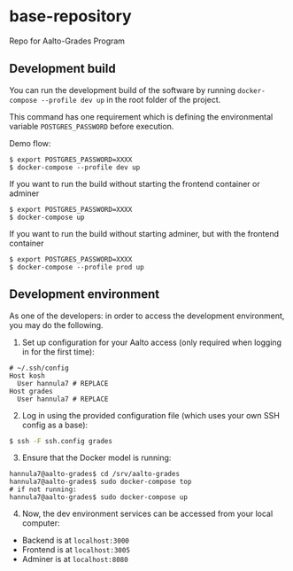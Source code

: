 <!--
SPDX-FileCopyrightText: 2022 The Aalto Grades Developers

SPDX-License-Identifier: MIT
-->

# base-repository
Repo for Aalto-Grades Program

## Development build

You can run the development build of the software by running `docker-compose --profile dev up` in the root folder of the project.

This command has one requirement which is defining the environmental variable `POSTGRES_PASSWORD` before execution.

Demo flow:
```
$ export POSTGRES_PASSWORD=XXXX
$ docker-compose --profile dev up
```

If you want to run the build without starting the frontend container or adminer

```
$ export POSTGRES_PASSWORD=XXXX
$ docker-compose up
```

If you want to run the build without starting adminer, but with the frontend container

```
$ export POSTGRES_PASSWORD=XXXX
$ docker-compose --profile prod up
```

## Development environment

As one of the developers: in order to access the development environment, you
may do the following.

1. Set up configuration for your Aalto access (only required when logging in
for the first time):

```ssh
# ~/.ssh/config
Host kosh
  User hannula7 # REPLACE
Host grades
  User hannula7 # REPLACE
```

2. Log in using the provided configuration file (which uses your own SSH
config as a base):

```sh
$ ssh -F ssh.config grades
```

3. Ensure that the Docker model is running:

```
hannula7@aalto-grades$ cd /srv/aalto-grades
hannula7@aalto-grades$ sudo docker-compose top
# if not running:
hannula7@aalto-grades$ sudo docker-compose up
```

4. Now, the dev environment services can be accessed from your local computer:
  - Backend is at `localhost:3000`
  -	Frontend is at `localhost:3005`
  -	Adminer is at `localhost:8080`
